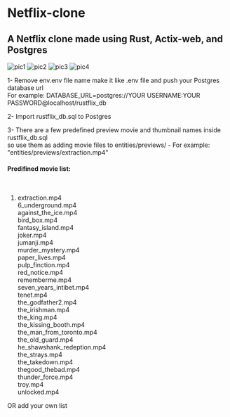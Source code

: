 # Netflix-clone
<h2>A Netflix clone made using Rust, Actix-web, and Postgres </h2>

![pic1](https://user-images.githubusercontent.com/46470297/225446107-7c35710f-d76a-4415-81c7-188265a9e150.PNG)
![pic2](https://user-images.githubusercontent.com/46470297/225446169-1a4b859c-3ec9-4704-9180-3740fe8346f8.jpg)
![pic3](https://user-images.githubusercontent.com/46470297/225446231-92722dc2-dfbc-4b38-872c-5ce00c33e9ef.jpg)
![pic4](https://user-images.githubusercontent.com/46470297/225446261-3a09693b-2ef1-48b0-a9d0-0cc732340367.jpg)

1- Remove env.env file name make it like .env file and push your Postgres database url</br>
For example: DATABASE_URL=postgres://YOUR USERNAME:YOUR PASSWORD@localhost/rustflix_db</br>

2- Import rustflix_db.sql to Postgres</br>

3- There are a few predefined preview movie and thumbnail names inside rustflix_db.sql</br>
so use them as adding movie files to entities/previews/ - For example: "entities/previews/extraction.mp4"</br>

<h4>Predifined movie list:</h4></br>
<ol>  
    <li>
        extraction.mp4</br>
        6_underground.mp4</br>
        against_the_ice.mp4</br>
        bird_box.mp4</br>
        fantasy_island.mp4</br>
        joker.mp4</br>
        jumanji.mp4</br>
        murder_mystery.mp4</br>
        paper_lives.mp4</br>
        pulp_finction.mp4</br>
        red_notice.mp4</br>
        rememberme.mp4</br>
        seven_years_intibet.mp4</br>
        tenet.mp4</br>
        the_godfather2.mp4</br>
        the_irishman.mp4</br>
        the_king.mp4</br>
        the_kissing_booth.mp4</br>
        the_man_from_toronto.mp4</br>
        the_old_guard.mp4</br>
        he_shawshank_redeption.mp4</br>
        the_strays.mp4</br>
        the_takedown.mp4</br>
        thegood_thebad.mp4</br>
        thunder_force.mp4</br>
        troy.mp4</br>
        unlocked.mp4</br>
    </li>
</ol>    
OR add your own list
